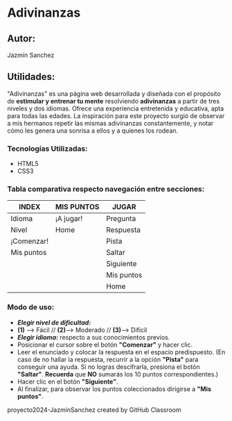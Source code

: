 # Adivinanzas
## Autor:
  Jazmín Sanchez
## Utilidades:
"Adivinanzas" es una página web desarrollada y diseñada con el propósito de **estimular y entrenar tu mente** resolviendo **adivinanzas** a partir de tres niveles y dos idiomas. 
Ofrece una experiencia entretenida y educativa, apta para todas las edades. La inspiración para este proyecto surgió de observar a mis hermanos repetir las mismas adivinanzas constantemente, y notar cómo les genera una sonrisa a ellos y a quienes los rodean.

### Tecnologías Utilizadas:
* HTML5
* CSS3

### Tabla comparativa respecto navegación entre secciones: 

  | **INDEX**  | **MIS PUNTOS**   | **JUGAR**        |
  |------------|--------------|--------------|
  | Idioma     | ¡A jugar!    | Pregunta     |
  | Nivel      | Home         | Respuesta    |
  | ¡Comenzar! |              | Pista        |
  | Mis puntos |              | Saltar       |
  |            |              | Siguiente    |
  |            |              | Mis puntos   |
  |            |              | Home         |

### Modo de uso:
- **_Elegir nivel de dificultad:_** 
- **(1)** --> Fácil // **(2)**--> Moderado // **(3)**--> Difícil
- **_Elegir idioma:_** respecto a sus conocimientos previos.
- Posicionar el cursor sobre el botón **"Comenzar"** y hacer clic.
- Leer el enunciado y colocar la respuesta en el espacio predispuesto. (En caso de no hallar la respuesta, recurrir a la opción **"Pista"** para conseguir una ayuda. Si no logras descifrarla, presiona el botón **"Saltar"**. **Recuerda** que **NO** sumarás los 10 puntos correspondientes.)
- Hacer clic en el botón **"Siguiente"**.
- Al finalizar, para observar los puntos coleccionados dirigirse a **"Mis puntos"**.

proyecto2024-JazminSanchez created by GitHub Classroom